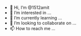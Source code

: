 - 👋 Hi, I’m @1512amit
- 👀 I’m interested in ...
- 🌱 I’m currently learning ...
- 💞️ I’m looking to collaborate on ...
- 📫 How to reach me ...

<!---
1512amit/1512amit is a ✨ special ✨ repository because its `README.md` (this file) appears on your GitHub profile.
You can click the Preview link to take a look at your changes.
--->

